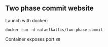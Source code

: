 
## Two phase commit website

Launch with docker:

```
docker run -d rafaelkallis/two-phase-commit
```

Container exposes port `80`